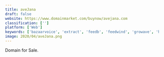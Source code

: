 ```yaml
---
title: aveJana
draft: false 
website: https://www.domainmarket.com/buynow/avejana.com
classification: ['']
platform: ['Web']
keywords: ['bazaarvoice', 'extract', 'feedb', 'feedwind', 'growave', 'hubbite', 'inputkit', 'intenso_reviews', 'opinew_product_reviews', 'resellerratings', 'review_board', 'reviews.co.uk', 'seller_rankings', 'the_trustbadge', 'trustspot', 'trustpilot', 'sessionly', 'sitejabber']
image: 2020/04/aveJana.png
---
```

Domain for Sale.